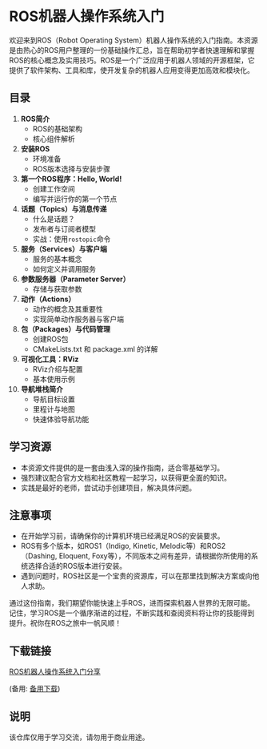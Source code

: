 # ROS机器人操作系统入门

欢迎来到ROS（Robot Operating System）机器人操作系统的入门指南。本资源是由热心的ROS用户整理的一份基础操作汇总，旨在帮助初学者快速理解和掌握ROS的核心概念及实用技巧。ROS是一个广泛应用于机器人领域的开源框架，它提供了软件架构、工具和库，使开发复杂的机器人应用变得更加高效和模块化。

## 目录

1. **ROS简介**
   - ROS的基础架构
   - 核心组件解析
2. **安装ROS**
   - 环境准备
   - ROS版本选择与安装步骤
3. **第一个ROS程序：Hello, World!**
   - 创建工作空间
   - 编写并运行你的第一个节点
4. **话题（Topics）与消息传递**
   - 什么是话题？
   - 发布者与订阅者模型
   - 实战：使用`rostopic`命令
5. **服务（Services）与客户端**
   - 服务的基本概念
   - 如何定义并调用服务
6. **参数服务器（Parameter Server）**
   - 存储与获取参数
7. **动作（Actions）**
   - 动作的概念及其重要性
   - 实现简单动作服务器与客户端
8. **包（Packages）与代码管理**
   - 创建ROS包
   - CMakeLists.txt 和 package.xml 的详解
9. **可视化工具：RViz**
   - RViz介绍与配置
   - 基本使用示例
10. **导航堆栈简介**
    - 导航目标设置
    - 里程计与地图
    - 快速体验导航功能

## 学习资源

- 本资源文件提供的是一套由浅入深的操作指南，适合零基础学习。
- 强烈建议配合官方文档和社区教程一起学习，以获得更全面的知识。
- 实践是最好的老师，尝试动手创建项目，解决具体问题。

## 注意事项

- 在开始学习前，请确保你的计算机环境已经满足ROS的安装要求。
- ROS有多个版本，如ROS1（Indigo, Kinetic, Melodic等）和ROS2（Dashing, Eloquent, Foxy等），不同版本之间有差异，请根据你所使用的系统选择合适的ROS版本进行安装。
- 遇到问题时，ROS社区是一个宝贵的资源库，可以在那里找到解决方案或向他人求助。

通过这份指南，我们期望你能快速上手ROS，进而探索机器人世界的无限可能。记住，学习ROS是一个循序渐进的过程，不断实践和查阅资料将让你的技能得到提升。祝你在ROS之旅中一帆风顺！

## 下载链接
[ROS机器人操作系统入门分享](https://pan.quark.cn/s/8125ec5336e8) 

(备用: [备用下载](https://pan.baidu.com/s/1gv-n6qjpQhy1D2tqF2XjXA?pwd=1234))

## 说明

该仓库仅用于学习交流，请勿用于商业用途。
